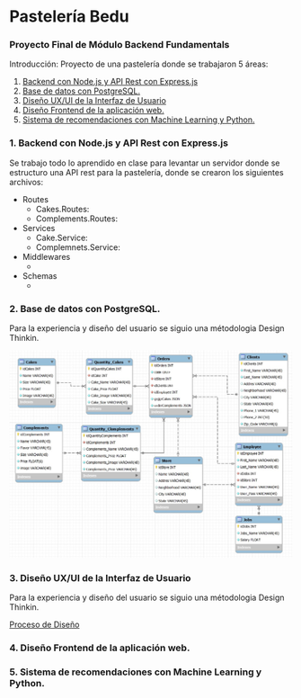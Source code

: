 # Pastelería Bedu
### Proyecto Final de Módulo Backend Fundamentals

Introducción:
Proyecto de una pastelería donde se trabajaron 5 áreas: 
1. <a href="bacjend" >Backend con Node.js y API Rest con Express.js</a>
2. <a href="postgresql" >Base de datos con PostgreSQL.</a>
3. <a href="design" >Diseño UX/UI de la Interfaz de Usuario </a>
4. <a href="frontend" >Diseño Frontend de la aplicación web.</a>
5. <a href="ml" >Sistema de recomendaciones con Machine Learning y Python.</a>

<section id="backend">
  <h3>1. Backend con Node.js y API Rest con Express.js</h3>
  <p>Se trabajo todo lo aprendido en clase para levantar un servidor donde se estructuro una API rest para la pastelería, donde se crearon los siguientes archivos:</p>
  
  <ul>
    <li>Routes <ul>
        <li>Cakes.Routes: </li>
        <li>Complements.Routes: </li>
      </ul>
    </li>
    <li>Services <ul>
        <li>Cake.Service: </li>
        <li>Complemnets.Service: </li>
      </ul>
    </li>
    <li>Middlewares <ul>
      <li></li>
      </ul>
    </li>
    <li>Schemas <ul>
      <li></li>
      </ul>
    </li>
  </ul>
</section>
  
<section id="postgresql">
  <h3>2. Base de datos con PostgreSQL.</h3>  
  <p>Para la experiencia y diseño del usuario se siguio una métodologia Design Thinkin.</p>
  <img src='./bd/Diagram.jpg'>
</section>

<section id="design">
  <h3>3. Diseño UX/UI de la Interfaz de Usuario</h3>
  <p>Para la experiencia y diseño del usuario se siguio una métodologia Design Thinkin.</p>
  <a href='./design/' >Proceso de Diseño</a>
 </section>
 
<section id="frontend">
  <h3>4. Diseño Frontend de la aplicación web.</h3>  
</section>

<section id="ml">
  <h3>5. Sistema de recomendaciones con Machine Learning y Python.</h3>  
</section>
